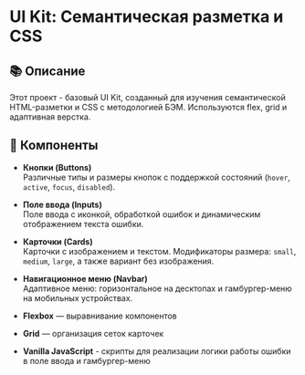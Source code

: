 # UI Kit: Семантическая разметка и CSS

## 📚 Описание
Этот проект - базовый UI Kit, созданный для изучения семантической HTML-разметки и CSS с методологией БЭМ. Используются flex, grid и адаптивная верстка.

## 🧱 Компоненты
- **Кнопки (Buttons)**  
  Различные типы и размеры кнопок с поддержкой состояний (`hover`, `active`, `focus`, `disabled`).

- **Поле ввода (Inputs)**  
  Поле ввода с иконкой, обработкой ошибок и динамическим отображением текста ошибки.

- **Карточки (Cards)**  
  Карточки с изображением и текстом. Модификаторы размера: `small`, `medium`, `large`, а также вариант без изображения.

- **Навигационное меню (Navbar)**  
  Адаптивное меню: горизонтальное на десктопах и гамбургер-меню на мобильных устройствах.

- **Flexbox** — выравнивание компонентов

- **Grid** — организация сеток карточек

- **Vanilla JavaScript**  - скрипты для реализации логики работы ошибки в поле ввода и гамбургер-меню

